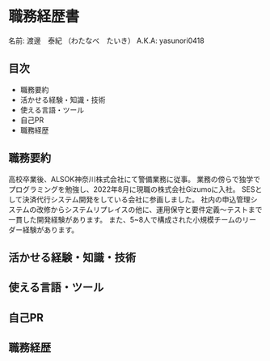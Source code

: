 # 職務経歴書

名前: 渡邊　泰紀 （わたなべ　たいき）
A.K.A: yasunori0418

## 目次

- 職務要約
- 活かせる経験・知識・技術
- 使える言語・ツール
- 自己PR
- 職務経歴

## 職務要約

高校卒業後、ALSOK神奈川株式会社にて警備業務に従事。
業務の傍らで独学でプログラミングを勉強し、2022年8月に現職の株式会社Gizumoに入社。
SESとして決済代行システム開発をしている会社に参画しました。
社内の申込管理システムの改修からシステムリプレイスの他に、運用保守と要件定義～テストまで一貫した開発経験があります。
また、5~8人で構成された小規模チームのリーダー経験があります。

## 活かせる経験・知識・技術

## 使える言語・ツール

## 自己PR

## 職務経歴
